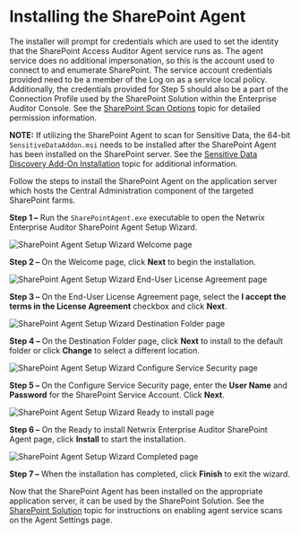 # Installing the SharePoint Agent

The installer will prompt for credentials which are used to set the identity that the SharePoint
Access Auditor Agent service runs as. The agent service does no additional impersonation, so this is
the account used to connect to and enumerate SharePoint. The service account credentials provided
need to be a member of the Log on as a service local policy. Additionally, the credentials provided
for Step 5 should also be a part of the Connection Profile used by the SharePoint Solution within
the Enterprise Auditor Console. See the
[SharePoint Scan Options](/docs/accessanalyzer/11.6/requirements/solutions/sharepoint/scanoptions.md)
topic for detailed permission information.

**NOTE:** If utilizing the SharePoint Agent to scan for Sensitive Data, the 64-bit
`SensitiveDataAddon.msi` needs to be installed after the SharePoint Agent has been installed on the
SharePoint server. See the
[Sensitive Data Discovery Add-On Installation](/docs/accessanalyzer/11.6/install/sensitivedatadiscovery/overview.md)
topic for additional information.

Follow the steps to install the SharePoint Agent on the application server which hosts the Central
Administration component of the targeted SharePoint farms.

**Step 1 –** Run the `SharePointAgent.exe` executable to open the Netwrix Enterprise Auditor
SharePoint Agent Setup Wizard.

![SharePoint Agent Setup Wizard Welcome page](/img/versioned_docs/activitymonitor_7.1/activitymonitor/install/welcome.webp)

**Step 2 –** On the Welcome page, click **Next** to begin the installation.

![SharePoint Agent Setup Wizard End-User License Agreement page](/img/versioned_docs/changetracker_8.0/changetracker/install/eula.webp)

**Step 3 –** On the End-User License Agreement page, select the **I accept the terms in the License
Agreement** checkbox and click **Next**.

![SharePoint Agent Setup Wizard Destination Folder page](/img/product_docs/accessanalyzer/11.6/accessanalyzer/install/filesystemproxy/destination.webp)

**Step 4 –** On the Destination Folder page, click **Next** to install to the default folder or
click **Change** to select a different location.

![SharePoint Agent Setup Wizard Configure Service Security page](/img/product_docs/accessanalyzer/11.6/accessanalyzer/install/filesystemproxy/configureservice.webp)

**Step 5 –** On the Configure Service Security page, enter the **User Name** and **Password** for
the SharePoint Service Account. Click **Next**.

![SharePoint Agent Setup Wizard Ready to install page](/img/versioned_docs/activitymonitor_7.1/activitymonitor/install/ready.webp)

**Step 6 –** On the Ready to install Netwrix Enterprise Auditor SharePoint Agent page, click
**Install** to start the installation.

![SharePoint Agent Setup Wizard Completed page](/img/product_docs/accessanalyzer/11.6/accessanalyzer/install/sensitivedatadiscovery/completed.webp)

**Step 7 –** When the installation has completed, click **Finish** to exit the wizard.

Now that the SharePoint Agent has been installed on the appropriate application server, it can be
used by the SharePoint Solution. See the
[SharePoint Solution](/docs/accessanalyzer/11.6/solutions/sharepoint/overview.md)
topic for instructions on enabling agent service scans on the Agent Settings page.
